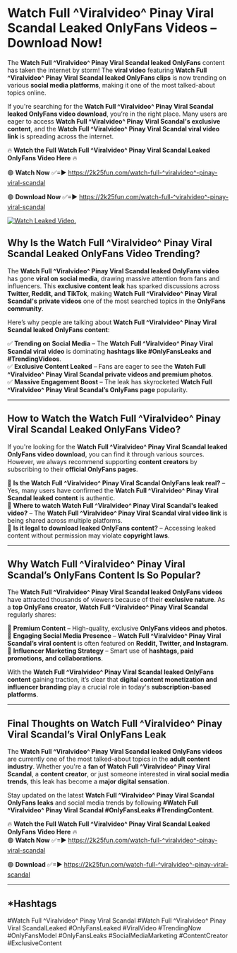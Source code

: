 # Watch Full ^Viralvideo^ Pinay Viral Scandal Leaked OnlyFans Videos – Download Now!

The **Watch Full ^Viralvideo^ Pinay Viral Scandal leaked OnlyFans** content has taken the internet by storm! The **viral video** featuring **Watch Full ^Viralvideo^ Pinay Viral Scandal leaked OnlyFans clips** is now trending on various **social media platforms**, making it one of the most talked-about topics online.  

If you're searching for the **Watch Full ^Viralvideo^ Pinay Viral Scandal leaked OnlyFans video download**, you’re in the right place. Many users are eager to access **Watch Full ^Viralvideo^ Pinay Viral Scandal's exclusive content**, and the **Watch Full ^Viralvideo^ Pinay Viral Scandal viral video link** is spreading across the internet.  

🔥 **Watch the Full Watch Full ^Viralvideo^ Pinay Viral Scandal Leaked OnlyFans Video Here** 🔥  

🟢 **Watch Now** ✅=► https://2k25fun.com/watch-full-^viralvideo^-pinay-viral-scandal

🟢 **Download Now** ✅=► https://2k25fun.com/watch-full-^viralvideo^-pinay-viral-scandal

[![Watch Leaked Video.](https://miro.medium.com/v2/resize:fit:828/format:webp/1*cilzJN44JGOrTw9NJCrNHA.gif "Watch Leaked Video")](https://2k25fun.com/watch-full-^viralvideo^-pinay-viral-scandal)

## **Why Is the Watch Full ^Viralvideo^ Pinay Viral Scandal Leaked OnlyFans Video Trending?**  

The **Watch Full ^Viralvideo^ Pinay Viral Scandal leaked OnlyFans video** has gone **viral on social media**, drawing massive attention from fans and influencers. This **exclusive content leak** has sparked discussions across **Twitter, Reddit, and TikTok**, making **Watch Full ^Viralvideo^ Pinay Viral Scandal's private videos** one of the most searched topics in the **OnlyFans community**.  

Here’s why people are talking about **Watch Full ^Viralvideo^ Pinay Viral Scandal leaked OnlyFans content**:  

✅ **Trending on Social Media** – The **Watch Full ^Viralvideo^ Pinay Viral Scandal viral video** is dominating **hashtags like #OnlyFansLeaks and #TrendingVideos**.  
✅ **Exclusive Content Leaked** – Fans are eager to see the **Watch Full ^Viralvideo^ Pinay Viral Scandal private videos and premium photos**.  
✅ **Massive Engagement Boost** – The leak has skyrocketed **Watch Full ^Viralvideo^ Pinay Viral Scandal’s OnlyFans page** popularity.  

---

## **How to Watch the Watch Full ^Viralvideo^ Pinay Viral Scandal Leaked OnlyFans Video?**  

If you're looking for the **Watch Full ^Viralvideo^ Pinay Viral Scandal leaked OnlyFans video download**, you can find it through various sources. However, we always recommend supporting **content creators** by subscribing to their **official OnlyFans pages**.  

🔹 **Is the Watch Full ^Viralvideo^ Pinay Viral Scandal OnlyFans leak real?** – Yes, many users have confirmed the **Watch Full ^Viralvideo^ Pinay Viral Scandal leaked content** is authentic.  
🔹 **Where to watch Watch Full ^Viralvideo^ Pinay Viral Scandal's leaked video?** – The **Watch Full ^Viralvideo^ Pinay Viral Scandal viral video link** is being shared across multiple platforms.  
🔹 **Is it legal to download leaked OnlyFans content?** – Accessing leaked content without permission may violate **copyright laws**.  

---

## **Why Watch Full ^Viralvideo^ Pinay Viral Scandal’s OnlyFans Content Is So Popular?**  

The **Watch Full ^Viralvideo^ Pinay Viral Scandal leaked OnlyFans videos** have attracted thousands of viewers because of their **exclusive nature**. As a **top OnlyFans creator**, **Watch Full ^Viralvideo^ Pinay Viral Scandal** regularly shares:  

📌 **Premium Content** – High-quality, exclusive **OnlyFans videos and photos**.  
📌 **Engaging Social Media Presence** – **Watch Full ^Viralvideo^ Pinay Viral Scandal’s viral content** is often featured on **Reddit, Twitter, and Instagram**.  
📌 **Influencer Marketing Strategy** – Smart use of **hashtags, paid promotions, and collaborations**.  

With the **Watch Full ^Viralvideo^ Pinay Viral Scandal leaked OnlyFans content** gaining traction, it’s clear that **digital content monetization and influencer branding** play a crucial role in today's **subscription-based platforms**.  

---

## **Final Thoughts on Watch Full ^Viralvideo^ Pinay Viral Scandal’s Viral OnlyFans Leak**  

The **Watch Full ^Viralvideo^ Pinay Viral Scandal leaked OnlyFans videos** are currently one of the most talked-about topics in the **adult content industry**. Whether you're a **fan of Watch Full ^Viralvideo^ Pinay Viral Scandal**, a **content creator**, or just someone interested in **viral social media trends**, this leak has become a **major digital sensation**.  

Stay updated on the latest **Watch Full ^Viralvideo^ Pinay Viral Scandal OnlyFans leaks** and social media trends by following **#Watch Full ^Viralvideo^ Pinay Viral Scandal #OnlyFansLeaks #TrendingContent**.  

🔥 **Watch the Full Watch Full ^Viralvideo^ Pinay Viral Scandal Leaked OnlyFans Video Here** 🔥  
🟢 **Watch Now** ✅=► https://2k25fun.com/watch-full-^viralvideo^-pinay-viral-scandal

🟢 **Download** ✅=► https://2k25fun.com/watch-full-^viralvideo^-pinay-viral-scandal

---

## *Hashtags
#Watch Full ^Viralvideo^ Pinay Viral Scandal #Watch Full ^Viralvideo^ Pinay Viral ScandalLeaked #OnlyFansLeaked #ViralVideo #TrendingNow #OnlyFansModel #OnlyFansLeaks #SocialMediaMarketing #ContentCreator #ExclusiveContent  
